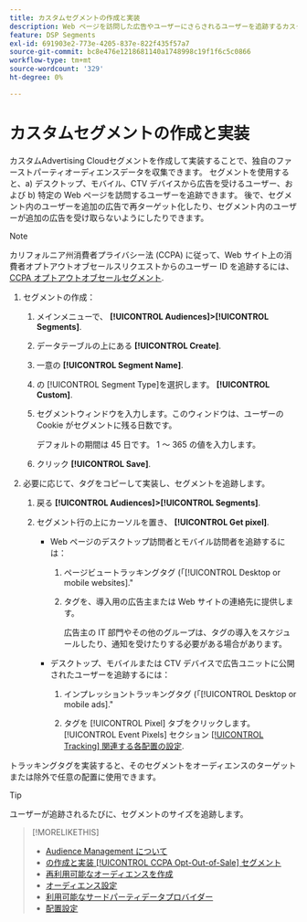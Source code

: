```yaml
---
title: カスタムセグメントの作成と実装
description: Web ページを訪問した広告やユーザーにさらされるユーザーを追跡するカスタムセグメントを作成および実装する方法について説明します。
feature: DSP Segments
exl-id: 691903e2-773e-4205-837e-822f435f57a7
source-git-commit: bc8e476e1218681140a1748998c19f1f6c5c0866
workflow-type: tm+mt
source-wordcount: '329'
ht-degree: 0%

---
```


# カスタムセグメントの作成と実装

カスタムAdvertising Cloudセグメントを作成して実装することで、独自のファーストパーティオーディエンスデータを収集できます。 セグメントを使用すると、a) デスクトップ、モバイル、CTV デバイスから広告を受けるユーザー、および b) 特定の Web ページを訪問するユーザーを追跡できます。 後で、セグメント内のユーザーを追加の広告で再ターゲット化したり、セグメント内のユーザーが追加の広告を受け取らないようにしたりできます。

>[!NOTE]
>
>カリフォルニア州消費者プライバシー法 (CCPA) に従って、Web サイト上の消費者オプトアウトオブセールスリクエストからのユーザー ID を追跡するには、 [CCPA オプトアウトオブセールセグメント](ccpa-opt-out-segment-create.md).

1. セグメントの作成：

   1. メインメニューで、 **[!UICONTROL Audiences]>[!UICONTROL Segments]**.

   1. データテーブルの上にある **[!UICONTROL Create]**.

   1. 一意の **[!UICONTROL Segment Name]**.

   1. の [!UICONTROL Segment Type]を選択します。 **[!UICONTROL Custom]**.

   1. セグメントウィンドウを入力します。このウィンドウは、ユーザーの Cookie がセグメントに残る日数です。

      デフォルトの期間は 45 日です。 1 ～ 365 の値を入力します。

   1. クリック **[!UICONTROL Save]**.

1. 必要に応じて、タグをコピーして実装し、セグメントを追跡します。

   1. 戻る **[!UICONTROL Audiences]>[!UICONTROL Segments]**.

   2. セグメント行の上にカーソルを置き、 **[!UICONTROL Get pixel]**.

      * Web ページのデスクトップ訪問者とモバイル訪問者を追跡するには：

         1. ページビュートラッキングタグ (「[!UICONTROL Desktop or mobile websites].&quot;

         1. タグを、導入用の広告主または Web サイトの連絡先に提供します。

            広告主の IT 部門やその他のグループは、タグの導入をスケジュールしたり、通知を受けたりする必要がある場合があります。
      * デスクトップ、モバイルまたは CTV デバイスで広告ユニットに公開されたユーザーを追跡するには：

         1. インプレッショントラッキングタグ (「[!UICONTROL Desktop or mobile ads].&quot;

         1. タグを [!UICONTROL Pixel] タブをクリックします。 [!UICONTROL Event Pixels] セクション [[!UICONTROL Tracking] 関連する各配置の設定](/help/dsp/campaign-management/placements/placement-settings.md#placement-tracking).


トラッキングタグを実装すると、そのセグメントをオーディエンスのターゲットまたは除外で任意の配置に使用できます。

>[!TIP]
>
>ユーザーが追跡されるたびに、セグメントのサイズを追跡します。

>[!MORELIKETHIS]
>
>* [Audience Management について](audience-about.md)
>* [の作成と実装 [!UICONTROL CCPA Opt-Out-of-Sale] セグメント](ccpa-opt-out-segment-create.md)
>* [再利用可能なオーディエンスを作成](reusable-audience-create.md)
>* [オーディエンス設定](audience-settings.md)
>* [利用可能なサードパーティデータプロバイダー](third-party-data-providers.md)
>* [配置設定](/help/dsp/campaign-management/placements/placement-settings.md)

<!-- I'll add x-ref to ad settings later.-->
